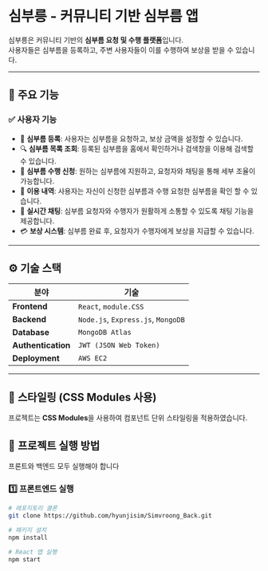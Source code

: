 # 심부릉 - 커뮤니티 기반 심부름 앱
심부릉은 커뮤니티 기반의 **심부름 요청 및 수행 플랫폼**입니다.  
사용자들은 심부름을 등록하고, 주변 사용자들이 이를 수행하여 보상을 받을 수 있습니다.

---

## 📌 주요 기능
### ✅ **사용자 기능**
- 📝 **심부름 등록**: 사용자는 심부름을 요청하고, 보상 금액을 설정할 수 있습니다.
- 🔍 **심부름 목록 조회**: 등록된 심부름을 홈에서 확인하거나 검색창을 이용해 검색할 수 있습니다.
- 🤝 **심부름 수행 신청**: 원하는 심부름에 지원하고, 요청자와 채팅을 통해 세부 조율이 가능합니다.
- 🧾 **이용 내역**: 사용자는 자신이 신청한 심부름과 수행 요청한 심부름을 확인 할 수 있습니다.
- 💬 **실시간 채팅**: 심부름 요청자와 수행자가 원활하게 소통할 수 있도록 채팅 기능을 제공합니다.
- 💳 **보상 시스템**: 심부름 완료 후, 요청자가 수행자에게 보상을 지급할 수 있습니다.

---

## ⚙️ 기술 스택

| 분야        | 기술 |
|------------|------------------------------------------------------|
| **Frontend** | `React`, `module.CSS` |
| **Backend**  | `Node.js`, `Express.js`, `MongoDB` |
| **Database** | `MongoDB Atlas` |
| **Authentication** | `JWT (JSON Web Token)` |
| **Deployment** | `AWS EC2`|

---
## 🎨 스타일링 (CSS Modules 사용)

프로젝트는 **CSS Modules**을 사용하여 컴포넌트 단위 스타일링을 적용하였습니다.

## 🚀 프로젝트 실행 방법
프론트와 백엔드 모두 실행해야 합니다
### 1️⃣ **프론트엔드 실행**
```bash
# 레포지토리 클론
git clone https://github.com/hyunjisim/Simvroong_Back.git

# 패키지 설치
npm install

# React 앱 실행
npm start
